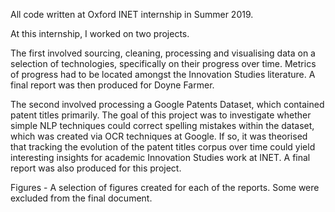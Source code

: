 All code written at Oxford INET internship in Summer 2019.

At this internship, I worked on two projects. 

The first involved sourcing, cleaning, processing and visualising data on a selection of technologies, specifically on their progress over time. Metrics of progress had to be located amongst the Innovation Studies literature. A final report was then produced for Doyne Farmer. 

The second involved processing a Google Patents Dataset, which contained patent titles primarily. The goal of this project was to investigate whether simple NLP techniques could correct spelling mistakes within the dataset, which was created via OCR techniques at Google. If so, it was theorised that tracking the evolution of the patent titles corpus over time could yield interesting insights for academic Innovation Studies work at INET. A final report was also produced for this project. 

Figures - A selection of figures created for each of the reports. Some were excluded from the final document. 
